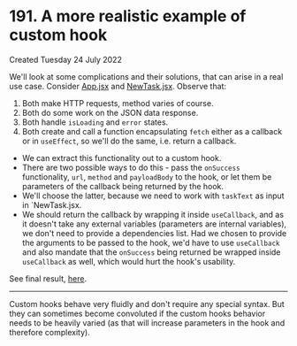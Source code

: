 # 191. A more realistic example of custom hook
Created Tuesday 24 July 2022

We'll look at some complications and their solutions, that can arise in a real use case.
Consider [App.jsx](https://github.com/exemplar-codes/react-custom-hooks-realistic-example/blob/cbfbbc15df2b8069460d807868fd37e2f187df7f/src/App.jsx) and [NewTask.jsx](https://github.com/exemplar-codes/react-custom-hooks-realistic-example/blob/cbfbbc15df2b8069460d807868fd37e2f187df7f/src/components/NewTask/NewTask.jsx). Observe that:
1. Both make HTTP requests, method varies of course.
2. Both do some work on the JSON data response.
3. Both handle `isLoading` and `error` states.
4. Both create and call a function encapsulating `fetch` either as a callback or in `useEffect`, so we'll do the same, i.e. return a callback.

- We can extract this functionality out to a custom hook.
- There are two possible ways to do this - pass the `onSuccess` functionality, `url`, `method` and `payloadBody` to the hook, or let them be parameters of the callback being returned by the hook.
- We'll choose the latter, because we need to work with `taskText` as input in `NewTask.jsx.
- We should return the callback by wrapping it inside `useCallback`, and as it doesn't take any external variables (parameters are internal variables), we don't need to provide a dependencies list.
	Had we chosen to provide the arguments to be passed to the hook, we'd have to use `useCallback` and also mandate that the `onSuccess` being returned be wrapped inside `useCallback` as well, which would hurt the hook's usability.

See final result, [here](https://github.com/exemplar-codes/react-custom-hooks-realistic-example/commit/ffa88863002e66bc86a9222c35c2ad8bd65a1812).

---
Custom hooks behave very fluidly and don't require any special syntax. But they can sometimes become convoluted if the custom hooks behavior needs to be heavily varied (as that will increase parameters in the hook and therefore complexity).